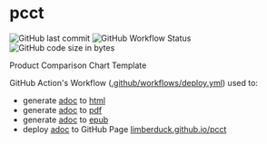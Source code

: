 # pcct

![GitHub last commit](https://img.shields.io/github/last-commit/LimberDuck/pcct?logo=github)
![GitHub Workflow Status](https://img.shields.io/github/workflow/status/LimberDuck/pcct/Build%20and%20Deploy?logo=github) ![GitHub code size in bytes](https://img.shields.io/github/languages/code-size/LimberDuck/pcct?logo=github)

Product Comparison Chart Template

GitHub Action's Workflow ([.github/workflows/deploy.yml](https://github.com/dakrlink/dakrlink.github.io/blob/master/.github/workflows/deploy.yml)) used to:
- generate [adoc](https://github.com/LimberDuck/pcct/blob/main/pcct.adoc) to [html](https://github.com/LimberDuck/pcct/blob/gh-pages/index.html)
- generate [adoc](https://github.com/LimberDuck/pcct/blob/main/pcct.adoc) to [pdf](https://github.com/LimberDuck/pcct/blob/gh-pages/pcct.pdf)
- generate [adoc](https://github.com/LimberDuck/pcct/blob/main/pcct.adoc) to [epub](https://github.com/LimberDuck/pcct/blob/gh-pages/pcct.epub)
- deploy [adoc](https://github.com/LimberDuck/pcct/blob/main/pcct.adoc) to GitHub Page [limberduck.github.io/pcct](https://limberduck.github.io/pcct/)